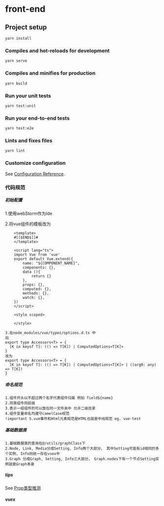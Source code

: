 # front-end

## Project setup
```
yarn install
```

### Compiles and hot-reloads for development
```
yarn serve
```

### Compiles and minifies for production
```
yarn build
```

### Run your unit tests
```
yarn test:unit
```

### Run your end-to-end tests
```
yarn test:e2e
```

### Lints and fixes files
```
yarn lint
```

### Customize configuration
See [Configuration Reference](https://cli.vuejs.org/config/).


### 代码规范

##### 初始配置
1.使用webStorm作为Ide

2.将vue组件的模板改为
```
    <template>
    #[[$END$]]#
    </template>
    
    <script lang="ts">
    import Vue from 'vue'
    export default Vue.extend({
        name: "${COMPONENT_NAME}",
        components: {},
        data (){
            return {}
        },
        props: {},
        computed: {},
        methods: {},
        watch: {},
    })
    </script>
    
    <style scoped>
    
    </style>
```
    3.在node_modules/vue/types/options.d.ts 中 
    将
    export type Accessors<T> = {
      [K in keyof T]: (() => T[K]) | ComputedOptions<T[K]>
    }
    改为
    export type Accessors<T> = {
      [K in keyof T]: (() => T[K]) | ComputedOptions<T[K]> | ((arg0: any) => T[K])
    }

##### 命名规范
    1.组件开头以不超过两个名字代表组件归属 例如 field${name}
    2.同类组件同前缀
    3.表示一组组件的可以放在同一文件夹中 允许二级目录
    4.组件变量命名均遵守camelCase规范
    !important 5.vue事件和Html元素规范是HTML也就是中线规范 eg. vue-test
    
##### 基础数据类
    1.基础数据类的查询在@/utils/graphClass下
    2.Node, Link, Media分成Setting, Info两个大部分， 其中Setting可能有id相同的多个实例, Info则统一存在vuex中
    3.Graph 分成Graph, Setting, Info三大部分， Graph.nodes下有一个节点Setting实例就是Graph本身
    
##### tips
See [Prop类型推测](https://stackoverflow.com/questions/54391162/typescript-wont-recognize-prop-values-on-vue-component)
    
##### vuex
    
